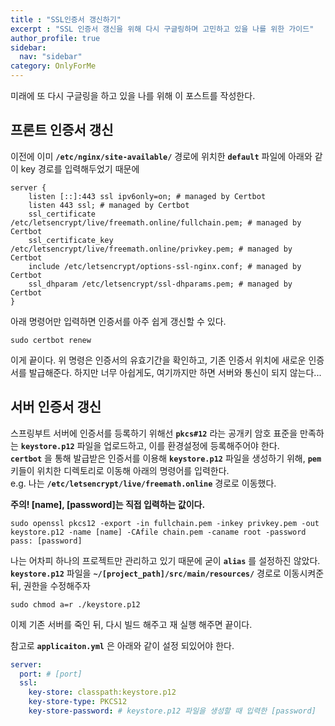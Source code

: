 ```yaml
---
title : "SSL인증서 갱신하기"
excerpt : "SSL 인증서 갱신을 위해 다시 구글링하며 고민하고 있을 나를 위한 가이드"
author_profile: true
sidebar:
  nav: "sidebar"
category: OnlyForMe
---
```


미래에 또 다시 구글링을 하고 있을 나를 위해 이 포스트를 작성한다.   

## **프론트 인증서 갱신**

이전에 이미 **`/etc/nginx/site-available/`** 경로에 위치한 **`default`** 파일에 아래와 같이 key 경로를 입력해두었기 때문에  
```
server {
    listen [::]:443 ssl ipv6only=on; # managed by Certbot
    listen 443 ssl; # managed by Certbot
    ssl_certificate /etc/letsencrypt/live/freemath.online/fullchain.pem; # managed by Certbot
    ssl_certificate_key /etc/letsencrypt/live/freemath.online/privkey.pem; # managed by Certbot
    include /etc/letsencrypt/options-ssl-nginx.conf; # managed by Certbot
    ssl_dhparam /etc/letsencrypt/ssl-dhparams.pem; # managed by Certbot
}
```
아래 명령어만 입력하면 인증서를 아주 쉽게 갱신할 수 있다.  

```shell
sudo certbot renew
```
이게 끝이다. 위 명령은 인증서의 유효기간을 확인하고, 기존 인증서 위치에 새로운 인증서를 발급해준다. 
하지만 너무 아쉽게도, 여기까지만 하면 서버와 통신이 되지 않는다... 

## **서버 인증서 갱신**   
스프링부트 서버에 인증서를 등록하기 위해선 **`pkcs#12`** 라는 공개키 암호 표준을 만족하는 **`keystore.p12`** 파일을 업로드하고, 이를 환경설정에 등록해주어야 한다.  
**`certbot`** 을 통해 발급받은 인증서를 이용해 **`keystore.p12`** 파일을 생성하기 위해, **`pem`** 키들이 위치한 디렉토리로 이동해 아래의 명령어를 입력한다.  
e.g. 나는 **`/etc/letsencrypt/live/freemath.online`** 경로로 이동했다.   

**주의! [name], [password]는 직접 입력하는 값이다.**   
```shell
sudo openssl pkcs12 -export -in fullchain.pem -inkey privkey.pem -out keystore.p12 -name [name] -CAfile chain.pem -caname root -password pass: [password]
```
나는 어차피 하나의 프로젝트만 관리하고 있기 때문에 굳이 **`alias`** 를 설정하진 않았다. **`keystore.p12`** 파일을 **`~/[project_path]/src/main/resources/`** 경로로 이동시켜준뒤, 권한을 수정해주자

```shell
sudo chmod a=r ./keystore.p12
```

이제 기존 서버를 죽인 뒤, 다시 빌드 해주고 재 실행 해주면 끝이다.   

참고로 **`applicaiton.yml`** 은 아래와 같이 설정 되있어야 한다. 

```yaml
server:
  port: # [port]
  ssl:
    key-store: classpath:keystore.p12
    key-store-type: PKCS12
    key-store-password: # keystore.p12 파일을 생성할 때 입력한 [password]
```